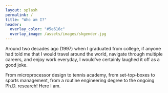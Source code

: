 ```yaml
---
layout: splash
permalink: /
title: "Who am I?"
header:
  overlay_color: "#5e616c"
  overlay_image: /assets/images/skgender.jpg
---
```


Around two decades ago (1997) when I graduated from college, if anyone had told me that I would travel around the world, navigate through multiple careers, and enjoy work everyday, I would've certainly laughed it off as a good joke.

From microprocessor design to tennis academy, from set-top-boxes to sports management, from a routine engineering degree to the ongoing Ph.D. research! Here I am.